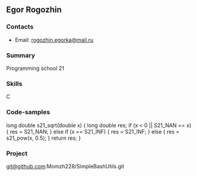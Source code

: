 ## Egor Rogozhin

### Contacts
- Email: rogozhin.egorka@mail.ru

### Summary
Programming school 21

### Skills
C

### Code-samples
long double s21_sqrt(double x) {
long double res;
if (x < 0 || S21_NAN == x) {
res = S21_NAN;
} else if (x == S21_INF) {
res = S21_INF;
} else {
res = s21_pow(x, 0.5);
}
return res;
}

### Project
git@github.com:Momzh228/SimpleBashUtils.git